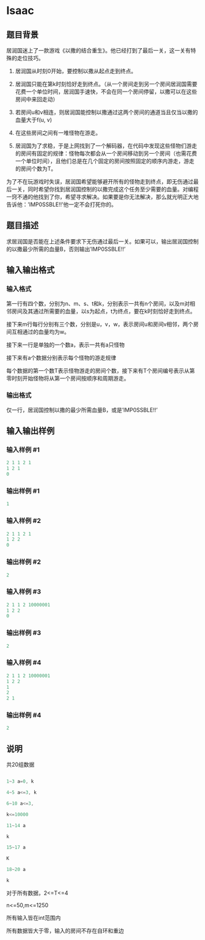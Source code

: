 # Isaac

## 题目背景

居润国迷上了一款游戏《以撒的结合重生》。他已经打到了最后一关，这一关有特殊的走位技巧。

1. 居润国从时刻0开始，要控制以撒从起点走到终点。

2. 居润国只能在第k时刻恰好走到终点。（从一个房间走到另一个房间居润国需要花费一个单位时间，居润国手速快，不会在同一个房间停留，以撒可以在这些房间中来回走动）

3. 若房间u和v相连，则居润国能控制以撒通过这两个房间的通道当且仅当以撒的血量大于f(u, v)

4. 在这些房间之间有一堆怪物在游走。

5. 居润国为了求稳，于是上网找到了一个解码器，在代码中发现这些怪物们游走的房间有固定的规律：怪物每次都会从一个房间移动到另一个房间（也需花费一个单位时间），且他们总是在几个固定的房间按照固定的顺序内游走，游走的房间个数为T。

为了不在玩游戏时失误，居润国希望能够避开所有的怪物走到终点，即无伤通过最后一关，同时希望你找到居润国控制的以撒完成这个任务至少需要的血量。对编程一窍不通的他找到了你，希望寻求解决。如果要是你无法解决，那么就光明正大地告诉他：’IMP0SSBLE!!’他一定不会打死你的。

## 题目描述

求居润国是否能在上述条件要求下无伤通过最后一关。如果可以，输出居润国控制的以撒最少所需的血量B，否则输出’IMP0SSBLE!!’

## 输入输出格式

### 输入格式

第一行有四个数，分别为n、m、s、t和k，分别表示一共有n个房间，以及m对相邻房间及其通过所需要的血量，以s为起点，t为终点，要在k时刻恰好走到终点。

接下来m行每行分别有三个数，分别是u，v，w，表示房间u和房间v相邻，两个房间互相通过的血量均为w。

接下来一行是单独的一个数a，表示一共有a只怪物

接下来有a个数据分别表示每个怪物的游走规律

每个数据的第一个数T表示怪物游走的房间个数，接下来有T个房间编号表示从第零时刻开始怪物将从第一个房间按顺序和周期游走。

### 输出格式

仅一行，居润国控制以撒的最少所需血量B，或是’IMP0SSBLE!!’

## 输入输出样例

### 输入样例 #1

```cpp
2 1 1 2 1
1 2 1
0

```
### 输出样例 #1

```cpp
1

```
### 输入样例 #2

```cpp
2 1 1 2 1
1 2 2
0

```
### 输出样例 #2

```cpp
2
```


### 输入样例 #3

```cpp
2 1 1 2 10000001
1 2 2
0

```
### 输出样例 #3

```cpp
2
```


### 输入样例 #4

```cpp
2 1 1 2 10000001
1 2 2
1
2
2 1

```
### 输出样例 #4

```cpp
2
```


## 说明

共20组数据

```cpp

1~3 a=0, k

4~5 a<=3, k

6~10 a<=3,

k<=10000

11~14 a

k

15~17 a

K

18~20 a

k

```

对于所有数据，2<=T<=4

n<=50,m<=1250

所有输入皆在int范围内

所有数据皆大于零，输入的房间不存在自环和重边


